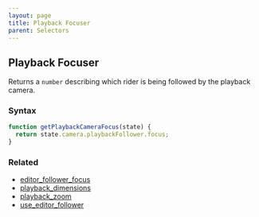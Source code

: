 ```yaml
---
layout: page
title: Playback Focuser
parent: Selectors
---
```


## Playback Focuser

Returns a `number` describing which rider is being followed by the playback camera.

### Syntax

```js
function getPlaybackCameraFocus(state) {
  return state.camera.playbackFollower.focus;
}
```

### Related

- [editor_follower_focus](./editor_follower_focus.md)
- [playback_dimensions](./playback_dimensions.md)
- [playback_zoom](./playback_zoom.md)
- [use_editor_follower](./use_editor_follower.md)

